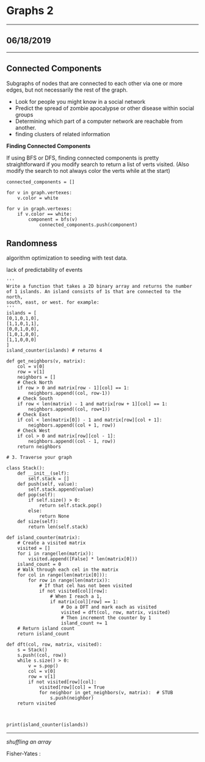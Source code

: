 # Graphs 2

---

## 06/18/2019

---

## Connected Components

Subgraphs of nodes that are connected to each other via one or more edges, but not necessarily the rest of the graph.

- Look for people you might know in a social network
- Predict the spread of zombie apocalypse or other disease within social groups
- Determining which part of a computer network are reachable from another.
- finding clusters of related information

**Finding Connected Components**

If using BFS or DFS, finding connected components is pretty straightforward if you modify search to return a list of verts visited. (Also modify the search to not always color the verts while at the start)

    connected_components = []
    
    for v in graph.vertexes:
        v.color = white
    
    for v in graph.vertexes:
        if v.color == white:
            component = bfs(v)
                connected_components.push(component)

## Randomness

algorithm optimization to seeding with test data. 

lack of predictability of events

    '''
    Write a function that takes a 2D binary array and returns the number 
    of 1 islands. An island consists of 1s that are connected to the north,
    south, east, or west. for example:
    '''
    islands = [
    [0,1,0,1,0],
    [1,1,0,1,1],
    [0,0,1,0,0],
    [1,0,1,0,0],
    [1,1,0,0,0]
    ]
    island_counter(islands) # returns 4
    
    def get_neighbors(v, matrix):
        col = v[0]
        row = v[1]
        neighbors = []
        # Check North
        if row > 0 and matrix[row - 1][col] == 1:
            neighbors.append((col, row-1))
        # Check South
        if row < len(matrix) - 1 and matrix[row + 1][col] == 1:
            neighbors.append((col, row+1))
        # Check East
        if col < len(matrix[0]) - 1 and matrix[row][col + 1]:
            neighbors.append((col + 1, row))
        # Check West
        if col > 0 and matrix[row][col - 1]:
            neighbors.append((col - 1, row))
        return neighbors
    
    # 3. Traverse your graph
    
    class Stack():
        def __init__(self):
            self.stack = []
        def push(self, value):
            self.stack.append(value)
        def pop(self):
            if self.size() > 0:
                return self.stack.pop()
            else:
                return None
        def size(self):
            return len(self.stack)
    
    def island_counter(matrix):
        # Create a visited matrix
        visited = []
        for i in range(len(matrix)):
            visited.append([False] * len(matrix[0]))
        island_count = 0
        # Walk through each cel in the matrix
        for col in range(len(matrix[0])):
            for row in range(len(matrix)):
                # If that cel has not been visited
                if not visited[col][row]:
                    # When I reach a 1,
                    if matrix[col][row] == 1:
                        # Do a DFT and mark each as visited
                        visited = dft(col, row, matrix, visited)
                        # Then increment the counter by 1
                        island_count += 1
        # Return island count
        return island_count
    
    def dft(col, row, matrix, visited):
        s = Stack()
        s.push((col, row))
        while s.size() > 0:
            v = s.pop()
            col = v[0]
            row = v[1]
            if not visited[row][col]:
                visited[row][col] = True
                for neighbor in get_neighbors(v, matrix):  # STUB
                    s.push(neighbor)
        return visited
    
    
    
    print(island_counter(islands))

---

*shuffling an array*

Fisher-Yates :